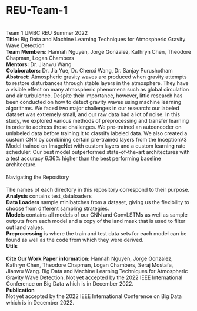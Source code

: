 # REU-Team-1<br>
<br>
Team 1 UMBC REU Summer 2022 <br>
<b>Title:</b> Big Data and Machine Learning Techniques for Atmospheric Gravity Wave Detection<br>
<b>Team Members:</b> Hannah Nguyen, Jorge Gonzalez, Kathryn Chen, Theodore Chapman, Logan Chambers<br>
<b>Mentors:</b> Dr. Jianwu Wang<br>
<b>Colaborators:</b> Dr. Jia Yue, Dr. Chenxi Wang, Dr. Sanjay Purushotham<br>
<b>Abstract:</b> Atmospheric gravity waves are produced when gravity attempts to restore disturbances through stable layers in the atmosphere. They have a visible effect on many atmospheric phenomena such as global circulation and air turbulence. Despite their importance, however, little research has been conducted on how to detect gravity waves using machine learning algorithms. We faced two major challenges in our research: our labeled dataset was extremely small, and our raw data had a lot of noise. In this study, we explored various methods of preprocessing and transfer learning in order to address those challenges. We pre-trained an autoencoder on unlabeled data before training it to classify labeled data. We also created a custom CNN by combining certain pre-trained layers from the InceptionV3 Model trained on ImageNet with custom layers and a custom learning rate scheduler. Our best model outperformed state-of-the-art architectures with a test accuracy 6.36% higher than the best performing baseline architecture.<br>
<br>
Navigating the Repository<br>
<br>
The names of each directory in this repository correspond to their purpose.<br>
<b>Analysis</b> contains test_dataloaders<br>
<b>Data Loaders</b> sample minibatches from a dataset, giving us the flexibility to choose from different sampling strategies.<br>
<b>Models</b> contains all models of our CNN and ConvLSTMs as well as sample outputs from each model and a copy of the land mask that is used to filter out land values.<br>
<b>Preprocessing</b> is where the train and test data sets for each model can be found as well as the code from which they were derived.<br>
<b>Utils</b><br>
<br>
<b>Cite Our Work</b>
<b>Paper information:</b> Hannah Nguyen, Jorge Gonzalez, Kathryn Chen, Theodore Chapman, Logan Chambers, Seraj Mostafa, Jianwu Wang. Big Data and Machine Learning Techniques for Atmospheric Gravity Wave Detection. Not yet accepted by the 2022 IEEE International Conference on Big Data which is in December 2022.
<br>
<b>Publication</b><br>
Not yet accepted by the 2022 IEEE International Conference on Big Data which is in December 2022.
